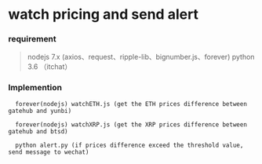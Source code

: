 # watch pricing and send alert

### requirement
> nodejs 7.x (axios、request、ripple-lib、bignumber.js、forever)
> python 3.6 （itchat）

### Implemention
```
  forever(nodejs) watchETH.js (get the ETH prices difference between gatehub and yunbi)
  
  forever(nodejs) watchXRP.js (get the XRP prices difference between gatehub and btsd)

  python alert.py (if prices difference exceed the threshold value, send message to wechat)
```
